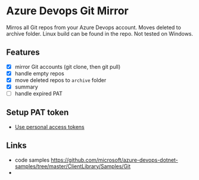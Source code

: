 # Azure Devops Git Mirror
Mirros all Git repos from your Azure Devops account. Moves deleted to archive folder.
Linux build can be found in the repo. Not tested on Windows.

## Features
- [x] mirror Git accounts (git clone, then git pull)
- [x] handle empty repos
- [x] move deleted repos to `archive` folder
- [x] summary
- [ ] handle expired PAT

## Setup PAT token
* [Use personal access tokens](https://docs.microsoft.com/en-us/azure/devops/organizations/accounts/use-personal-access-tokens-to-authenticate?view=azure-devops&tabs=preview-page)

## Links
* code samples https://github.com/microsoft/azure-devops-dotnet-samples/tree/master/ClientLibrary/Samples/Git
*
